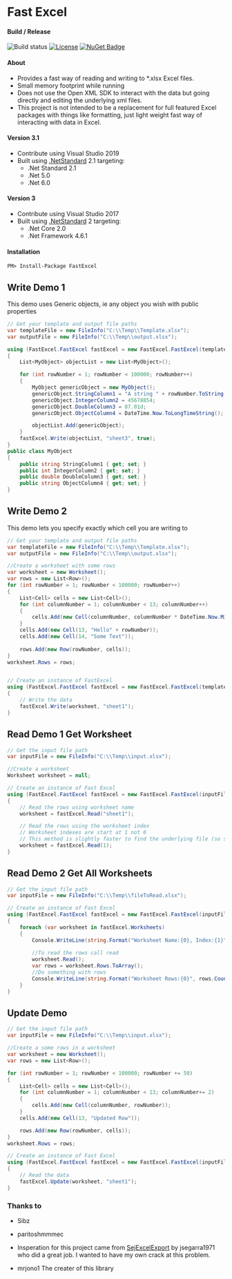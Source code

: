 # Fast Excel


#### Build / Release
![Build status](https://github.com/ahmedwalid05/FastExcel/workflows/Build/badge.svg)
[![License](http://img.shields.io/:license-MIT-blue.svg)](https://raw.githubusercontent.com/ahmedwalid05/FastExcel/master/LICENSE)
[![NuGet Badge](https://buildstats.info/nuget/FastExcel)](https://www.nuget.org/packages/FastExcel/)

#### About
- Provides a fast way of reading and writing to *.xlsx Excel files.
- Small memory footprint while running
- Does not use the Open XML SDK to interact with the data but going directly and editing the underlying xml files.
- This project is not intended to be a replacement for full featured Excel packages with things like formatting, just light weight fast way of interacting with data in Excel.

#### Version 3.1
- Contribute using Visual Studio 2019
- Built using [.NetStandard](https://docs.microsoft.com/en-us/dotnet/standard/library) 2.1 targeting:
	- .Net Standard 2.1
    - .Net 5.0
    - .Net 6.0

#### Version 3
- Contribute using Visual Studio 2017
- Built using [.NetStandard](https://docs.microsoft.com/en-us/dotnet/standard/library) 2 targeting:
	- .Net Core 2.0
	- .Net Framework 4.6.1

#### Installation
```
PM> Install-Package FastExcel
```

## Write Demo 1
This demo uses Generic objects, ie any object you wish with public properties
```C#
// Get your template and output file paths
var templateFile = new FileInfo("C:\\Temp\\Template.xlsx");
var outputFile = new FileInfo("C:\\Temp\\output.xlsx");

using (FastExcel.FastExcel fastExcel = new FastExcel.FastExcel(templateFile, outputFile))
{
    List<MyObject> objectList = new List<MyObject>();

    for (int rowNumber = 1; rowNumber < 100000; rowNumber++)
    {
        MyObject genericObject = new MyObject();
        genericObject.StringColumn1 = "A string " + rowNumber.ToString();
        genericObject.IntegerColumn2 = 45678854;
        genericObject.DoubleColumn3 = 87.01d;
        genericObject.ObjectColumn4 = DateTime.Now.ToLongTimeString();

        objectList.Add(genericObject);
    }
    fastExcel.Write(objectList, "sheet3", true);
}
public class MyObject
{
    public string StringColumn1 { get; set; }
    public int IntegerColumn2 { get; set; }
    public double DoubleColumn3 { get; set; }
    public string ObjectColumn4 { get; set; }
}
```

## Write Demo 2
This demo lets you specify exactly which cell you are writing to

```C#
// Get your template and output file paths
var templateFile = new FileInfo("C:\\Temp\\Template.xlsx");
var outputFile = new FileInfo("C:\\Temp\\output.xlsx");

//Create a worksheet with some rows
var worksheet = new Worksheet();
var rows = new List<Row>();
for (int rowNumber = 1; rowNumber < 100000; rowNumber++)
{
    List<Cell> cells = new List<Cell>();
    for (int columnNumber = 1; columnNumber < 13; columnNumber++)
    {
        cells.Add(new Cell(columnNumber, columnNumber * DateTime.Now.Millisecond));
    }
    cells.Add(new Cell(13, "Hello" + rowNumber));
    cells.Add(new Cell(14, "Some Text"));
 
    rows.Add(new Row(rowNumber, cells));
}
worksheet.Rows = rows;


// Create an instance of FastExcel
using (FastExcel.FastExcel fastExcel = new FastExcel.FastExcel(templateFile, outputFile))
{
    // Write the data
    fastExcel.Write(worksheet, "sheet1");
}
```

## Read Demo 1 Get Worksheet

```C#
// Get the input file path
var inputFile = new FileInfo("C:\\Temp\\input.xlsx");

//Create a worksheet
Worksheet worksheet = null;

// Create an instance of Fast Excel
using (FastExcel.FastExcel fastExcel = new FastExcel.FastExcel(inputFile, true))
{
    // Read the rows using worksheet name
    worksheet = fastExcel.Read("sheet1");

    // Read the rows using the worksheet index
    // Worksheet indexes are start at 1 not 0
    // This method is slightly faster to find the underlying file (so slight you probably wouldn't notice)
    worksheet = fastExcel.Read(1);
}
```

## Read Demo 2 Get All Worksheets

```C#
// Get the input file path
var inputFile = new FileInfo("C:\\Temp\\fileToRead.xlsx");

// Create an instance of Fast Excel
using (FastExcel.FastExcel fastExcel = new FastExcel.FastExcel(inputFile, true))
{
    foreach (var worksheet in fastExcel.Worksheets)
    {
        Console.WriteLine(string.Format("Worksheet Name:{0}, Index:{1}", worksheet.Name, worksheet.Index));
        
        //To read the rows call read
        worksheet.Read();
        var rows = worksheet.Rows.ToArray();
        //Do something with rows
        Console.WriteLine(string.Format("Worksheet Rows:{0}", rows.Count()));
    }
}
```

## Update Demo

```C#
// Get the input file path
var inputFile = new FileInfo("C:\\Temp\\input.xlsx");

//Create a some rows in a worksheet
var worksheet = new Worksheet();
var rows = new List<Row>();

for (int rowNumber = 1; rowNumber < 100000; rowNumber += 50)
{
    List<Cell> cells = new List<Cell>();
    for (int columnNumber = 1; columnNumber < 13; columnNumber+= 2)
    {
        cells.Add(new Cell(columnNumber, rowNumber));
    }
    cells.Add(new Cell(13, "Updated Row"));

    rows.Add(new Row(rowNumber, cells));
}
worksheet.Rows = rows;

// Create an instance of Fast Excel
using (FastExcel.FastExcel fastExcel = new FastExcel.FastExcel(inputFile))
{
    // Read the data
    fastExcel.Update(worksheet, "sheet1");
}
```

### Thanks to
- Sibz
- paritoshmmmec

- Insperation for this project came from [SejExcelExport](https://github.com/jsegarra1971/SejExcelExport) by jsegarra1971 who did a great job. I wanted to have my own crack at this problem.
- mrjono1 The creater of this library
